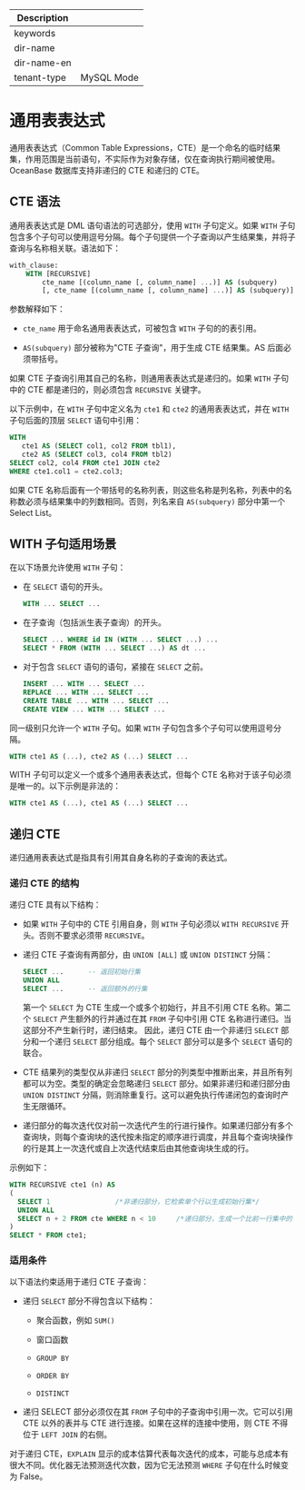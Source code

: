 | Description   |                 |
|---------------|-----------------|
| keywords      |                 |
| dir-name      |                 |
| dir-name-en   |                 |
| tenant-type   | MySQL Mode      |

# 通用表表达式

通用表表达式（Common Table Expressions，CTE）是一个命名的临时结果集，作用范围是当前语句，不实际作为对象存储，仅在查询执行期间被使用。OceanBase 数据库支持非递归的 CTE 和递归的 CTE。

## CTE 语法

通用表表达式是 DML 语句语法的可选部分，使用 `WITH` 子句定义。如果 `WITH` 子句包含多个子句可以使用逗号分隔。每个子句提供一个子查询以产生结果集，并将子查询与名称相关联。语法如下：

```sql
with_clause:
    WITH [RECURSIVE]
        cte_name [(column_name [, column_name] ...)] AS (subquery)
        [, cte_name [(column_name [, column_name] ...)] AS (subquery)] ...
```

参数解释如下：

* `cte_name` 用于命名通用表表达式，可被包含 `WITH` 子句的的表引用。

* `AS(subquery)` 部分被称为"CTE 子查询"，用于生成 CTE 结果集。AS 后面必须带括号。

如果 CTE 子查询引用其自己的名称，则通用表表达式是递归的。如果 `WITH` 子句中的 CTE 都是递归的，则必须包含 `RECURSIVE` 关键字。

以下示例中，在 `WITH` 子句中定义名为 `cte1` 和 `cte2` 的通用表表达式，并在 `WITH` 子句后面的顶层 `SELECT` 语句中引用：

```sql
WITH
   cte1 AS (SELECT col1, col2 FROM tbl1),
   cte2 AS (SELECT col3, col4 FROM tbl2)
SELECT col2, col4 FROM cte1 JOIN cte2
WHERE cte1.col1 = cte2.col3;
```

如果 CTE 名称后面有一个带括号的名称列表，则这些名称是列名称，列表中的名称数必须与结果集中的列数相同。否则，列名来自 `AS(subquery)` 部分中第一个 Select List。

## WITH 子句适用场景

在以下场景允许使用 `WITH` 子句：

* 在 `SELECT` 语句的开头。

  ```sql
  WITH ... SELECT ...
  ```

* 在子查询（包括派生表子查询）的开头。

  ```sql
  SELECT ... WHERE id IN (WITH ... SELECT ...) ...
  SELECT * FROM (WITH ... SELECT ...) AS dt ...
  ```

* 对于包含 `SELECT` 语句的语句，紧接在 `SELECT` 之前。

  ```sql
  INSERT ... WITH ... SELECT ...
  REPLACE ... WITH ... SELECT ...
  CREATE TABLE ... WITH ... SELECT ...
  CREATE VIEW ... WITH ... SELECT ...
  ```

同一级别只允许一个 `WITH` 子句。如果 `WITH` 子句包含多个子句可以使用逗号分隔。

```sql
WITH cte1 AS (...), cte2 AS (...) SELECT ...
```

WITH 子句可以定义一个或多个通用表表达式，但每个 CTE 名称对于该子句必须是唯一的。以下示例是非法的：

```sql
WITH cte1 AS (...), cte1 AS (...) SELECT ...
```

## 递归 CTE

递归通用表表达式是指具有引用其自身名称的子查询的表达式。

### 递归 CTE 的结构

递归 CTE 具有以下结构：

* 如果 `WITH` 子句中的 CTE 引用自身，则 `WITH` 子句必须以 `WITH RECURSIVE` 开头。否则不要求必须带 `RECURSIVE`。

* 递归 CTE 子查询有两部分，由 `UNION [ALL]` 或 `UNION DISTINCT` 分隔：

  ```sql
  SELECT ...      -- 返回初始行集
  UNION ALL
  SELECT ...      -- 返回额外的行集
  ```

  第一个 `SELECT` 为 CTE 生成一个或多个初始行，并且不引用 CTE 名称。第二个 `SELECT` 产生额外的行并通过在其 `FROM` 子句中引用 CTE 名称进行递归。当这部分不产生新行时，递归结束。 因此，递归 CTE 由一个非递归 `SELECT` 部分和一个递归 `SELECT` 部分组成。每个 `SELECT` 部分可以是多个 `SELECT` 语句的联合。

* CTE 结果列的类型仅从非递归 `SELECT` 部分的列类型中推断出来，并且所有列都可以为空。类型的确定会忽略递归 `SELECT` 部分。如果非递归和递归部分由 `UNION DISTINCT` 分隔，则消除重复行。这可以避免执行传递闭包的查询时产生无限循环。

* 递归部分的每次迭代仅对前一次迭代产生的行进行操作。如果递归部分有多个查询块，则每个查询块的迭代按未指定的顺序进行调度，并且每个查询块操作的行是其上一次迭代或自上次迭代结束后由其他查询块生成的行。

示例如下：

```sql
WITH RECURSIVE cte1 (n) AS
(
  SELECT 1                /*非递归部分，它检索单个行以生成初始行集*/
  UNION ALL
  SELECT n + 2 FROM cte WHERE n < 10     /*递归部分，生成一个比前一行集中的 n 值大 2 的新值，直至 n 不小于 10*/
)
SELECT * FROM cte1;
```

### 适用条件

以下语法约束适用于递归 CTE 子查询：

* 递归 `SELECT` 部分不得包含以下结构：

  * 聚合函数，例如 `SUM()`

  * 窗口函数

  * `GROUP BY`

  * `ORDER BY`

  * `DISTINCT`

* 递归 SELECT 部分必须仅在其 `FROM` 子句中的子查询中引用一次。它可以引用 CTE 以外的表并与 CTE 进行连接。如果在这样的连接中使用，则 CTE 不得位于 `LEFT JOIN` 的右侧。

对于递归 CTE，`EXPLAIN` 显示的成本估算代表每次迭代的成本，可能与总成本有很大不同。优化器无法预测迭代次数，因为它无法预测 `WHERE` 子句在什么时候变为 False。
